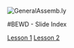 ![GeneralAssemb.ly](https://github.com/generalassembly/ga-ruby-on-rails-for-devs/raw/master/images/ga.png "GeneralAssemb.ly")

#BEWD - Slide Index

[Lesson 1](http://benaskins.github.io/BEWDiful_Students/01_Setup/slides/)
[Lesson 2](http://benaskins.github.io/BEWDiful_Students/02_Variables_Conditionals/slides/)
